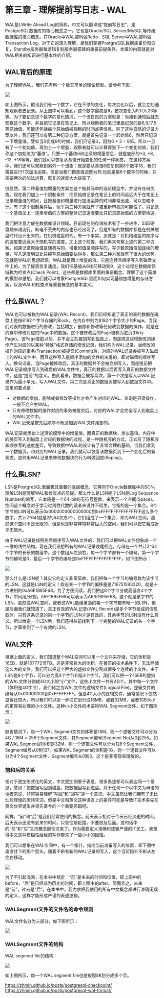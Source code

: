# 第三章 - 理解提前写日志 - WAL

WAL是LWrite Ahead Log的简称，中文可以翻译成“提前写日志”，是PostgreSQL数据库的核心概念之一。它也是Oracle/SQL Server/MySQL等传统数据库的核心概念。在Oracle中WAL被叫做Redo，SQL Server中WAL被叫做Transaction Log。对于它的深入理解，是我们掌握PostgreSQL数据库备份和恢复，Standby服务器和逻辑复制服务器搭建的重要前提条件。本章的内容就是对WAL相关的知识进行基本性的介绍。

## WAL背后的原理

为了理解WAL，我们先考察一个极其简单的理论模型。请参考下图：

![](d0033.svg)

如上图所示，假设我们有一个数字，它在不停的变化，每次变化以后，就会立刻通知观察者去记录。从上图中可以看到，这个数字最初是6，依次变化为9,17,5,23等等。为了要记录这个数字的变化情况，一个很自然的方案就是：当接到通知后就去观察这个数字，并且把它记录在笔记上，所以观察者的笔记里面记录的是6,9,17,5等原始值，可能还包括每个原始值被观察的时间点等信息。除了这种自然的记录方案以外，我们还可以有第二种记录方案，就是首先记录一个起始值6，然后只记录一下增量值。譬如当6变成9的时候，我们只记录3，因为6 + 3 = 9嘛。所以一旦有了一个初始值，再加上一个增量，观察者就可以计算得到下一个变化的值，我们称这个初始值为“基值”。只要一个基值6和连续的增量信息，就是底部的+3, +8, -12, +18等等，我们就可以恢复从基值开始变化的任何一种状态。 在这种方案中，我们还可以观察到另外一个想象：就是要从基值6恢复到第8个数字18，我们需要进行7次加法运算。但是当我们把基值调整为19,也就是第6个数字的时候，只需要两次的加法运算，恢复的速度大大提高了。

很显然，第二种基值加增量的方案在这个极其简单的理论模型中，并没有任何优势。现在我们加上一个限制条件：把原始值记录在笔记上的时间远远大于在笔记上记录增量值的时间，且把基值和增量进行加法运算的时间非常迅速，可以忽略不计。有了这个限制条件后，似乎第二种方案就有了被重新审视的可能性了。只记录一个基值加上一连串增值的方案的整体记录速度要比只记录原始值的方案更快速。

我们把注意力放在数据库设计领域。目前现在的存储技术有了一些进步，SSD硬盘越来越流行，断电不丢失的内存也已经出现了。但是所有的数据库都是在机械磁盘时代设计出来的。在机械磁盘时代，有一个事实，那就是：对机械磁盘的顺序写的速度要远远大于随机写的速度。加上这个前提，我们再来考察上述的第二种方案。如果记录原始值是随机写的，增量的值是顺序写的，写少数原始值加连续的增量，写入速度明显比只纯写原始值要快得多，那么第二种方案就有了很大的优势。这就是WAL的思想起源。WAL就是图上增量的值，它是连续且顺序写入到磁盘文件上的。为了提高恢复速度，我们把基值从6往前移动到9，这个过程在数据库领域称为检查点(Check Point)。这些都是数据库里面的重要概念。理解了这个简单的模型和思想，我们就可以考察PostgreSQL里面如何实现基值加增量的存储方案，以及WAL和检查点等重要概念的基本含义。

## 什么是WAL？

WAL也可以被称为WAL记录(WAL Record)。我们已经知道了真正的表的数据在磁盘上是按8192个字节存储的Block，在内存中则为8192个字节大小的Page。当我们对表的数据进行的修改，包括增加，删除和修改等任何改变数据的操作，就是在内存中修改对应的Page中的数据。这个被修改后的Page被称为脏页(Dirty Page)。该Page变脏以后，并不会立刻被回写到磁盘上，而是把这些增删改的操作产生对应的以某种“特殊”格式存储的修改记录，我们称为WAL记录。当修改的操作对应的事务(Transaction)被提交(Commit)后，对应的WAL记录会被写入磁盘上的WAL文件中，而且这种写入是顺序添加的文件的末尾的，即对磁盘的顺序写入。换句话说，当Page被修改后，真正的数据并不会被立刻写入，而是提前把WAL记录顺序写入到磁盘的WAL文件中，真正的数据以后再写入真正的数据文件中。这是“提前”的含义。由此看来，数据会被写两次，第一个次是写入以WAL记录作为最小单元，写入WAL文件。第二次是真正的数据页被写入到数据文件中。这里的要点是：
- 对数据的增加，删除或者修改等操作才会产生对应的WAL。查询是只读操作，一般不会产生WAL。
- 只有修改数据的操作对应的事务被提交后，对应的WAL才会完全写入到磁盘上的WAL文件中。
- WAL记录是按先后顺序不断追加到WAL文件尾部的。

WAL记录就类似上述理论模型中的增量值，而真正的数据块，类似基值。内存中的脏页写入到磁盘上对应的数据块的过程，是一种随机写的方式。正式有了随机写和顺序写的速度差异，导致数据中WAL的设计有了非常合理的基础。当我们拿到一个数据页，和对应的WAL记录，我们就可以恢复该数据页到下一个变化后的新状态。这种用WAL记录来修改数据块的行为叫做回放(Replay)。

## 什么是LSN?

LSN是PostgreSQL里面极其重要的底层概念，它等同于Oracle数据库中的SCN。理解LSN是理解WAL和检查点的前提。那么什么是LSN呢？LSN是Log Sequence Number的缩写，它本质是一个64-bit的无符号整数，来表示一个空间(Space)。空间这个概念对于学习过线性代数的读者来说并不陌生，它指的是一个集合。8个字节的LSN可以表示0x0000000000000000到0xFFFFFFFFFFFFFFFF这么多个数字，共计2^64(就是2的64次方)个，它们组成了一个集合，即为WAL空间。虽然这个空间不是无限的，但是也是非常非常非常巨大的空间，我们可以把它看成近乎无限大。

由于WAL记录是按照先后顺序写入WAL文件的，我们可以把WAL文件想象成一个一维的线性结构。现在我们设想所有的WAL记录收尾相连，存储在一个共计2^64个字节的长长的数组中。这个数组从左到右，每一个字节都有一个编号，第一个字节的编号是0，最后一个字节的编号是0xFFFFFFFFFFFFFFFF，如下图所示：

![](d0014.svg)

那么什么是LSN呢？其实它的定义非常简单，我们把每一个字节的编号称为该字节的LSN，这就是LSN的定义！假设某一个字节的偏移量是716751593320，就是十六进制的0xA6E1B95F68。为了方便阅读，我们把这8个字节分成高低各4个字节，中间用/分割，A6E1B95F68可以表示为A6/E1B95F68。这个就是该字节的LSN。虽然说WAL空间，或者说WAL数组里面的每一个字节都有唯一的LSN，但是后面我们就知道了，真正有效的WAL记录(WAL Record)是多个字节组成的信息载体，只有这条记录的第一个字节的LSN才是有效的，其余字节的LSN没有什么意义。所以给定一个LSN后，我们还得往前找到下一个完整的WAL记录的头一个字节，才算拿到了一个有效的LSN。


## WAL文件
根据上面的定义，我们知道整个WAL空间可以用一个文件来存储，它的体积是16EB，就是16777216TB。这是非常巨大的体积，在目前的技术条件下，无法存储这么大的文件。我们可以把这个巨大的虚拟文件分割成很多个连续的小文件。由于LSN是8个字节，可以分为高4个字节和低4个字节。我们可以把一个16EB的虚拟的WAL文件分割成4G大小的“小”文件，这些小文件一共有4G个。其中每一个文件（体积是4G字节），我们称之为WAL文件的逻辑文件(Logical File)。逻辑文件的编号从0x00000000到0xFFFFFFFF。但是4G大小的逻辑文件，通常情况下依然显得比较大，所以我们可以进一步把它划分成16MB，或者32MB，或者1GB大小的更容易处理的小小文件。这种小小文件的术语叫WAL Segment文件，如下图所示：

![](d0019.svg)

缺省情况下，每一个WAL Segment文件的体积是16M，则一个逻辑文件可以分为4G / 16M = 256个Segment文件，其Segment编号(Segment No)从0到255。如果WAL Segment的体积是32M，则一个逻辑文件可以分为128个Segment文件，Segment编号从0到127。如果WAL Segment的体积是1G，则一个逻辑文件可以分为4个Segment文件，Segment编号从0到3。这个是非常容易理解的。

### 前和后的关系

相对于更加形式化的英文，中文更加侧重于表意，很多表述都可以表达同一个意思，譬如：把数据写回到磁盘，把数据回写到磁盘。对于任何一个以中文为母语的读者来说，非常容易理解“写回”和“回写”是一个意思。中文虽然让我们拥有了无比灿烂辉煌的唐诗宋词，但是中文和英文这种语言上的差异可能是导致IT技术率先在英文世界诞生并领先至今的一个重要原因吧。

同样，“前”和“后”是我们经常使用的概念。前天表示相对于今天已经流逝的时间。后天表示还没有到来的时间。只管往前赶路，不要顾及后面。这句话中的“前”和“后”又把概念颠倒过来了。作为需要定义准确和逻辑严谨的IT民工，我觉得中文这种模糊性给我的写作带来了一些小小的困恼。

我们可以想象在WAL空间中，有一个指针，指向当前准备写入的位置，即下图中垂直往下的那个箭头。随着不断有新的WAL记录的写入，这个当前指针不断从左往右移动。

![](d0035.svg)

为了不引起混淆，在本书中规定：“前”是未来的时间和位置，即上图中的before，“后”是已经成为历史的时间，即上图中的after。简而言之，未来是“前”，过去是“后”。在本书中，我力求把我使用的所有中文概念都进行准确无误的定义，这样才能形成严谨的表述逻辑。

### WALSegment文件的文件名的命令规则


WAL文件名分为三部分，如下图所示：

![](d0021.svg)


### WALSegment文件的结构

WAL segment file的结构

![](d0025.svg)

如上图所示，每一个WAL segment file也是按照8K划分成多个页。


https://zhmin.github.io/posts/postgresql-checkpoint/
https://zhmin.github.io/posts/postgresql-wal-format/

